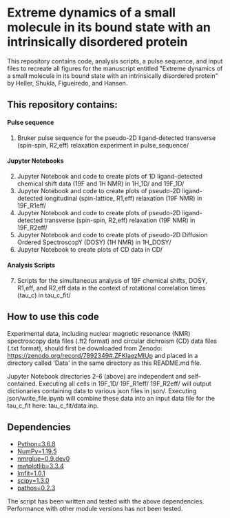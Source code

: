 # Extreme dynamics of a small molecule in its bound state with an intrinsically disordered protein

This repository contains code, analysis scripts, a pulse sequence, and input files to recreate all figures for the manuscript entitled "Extreme dynamics of a small molecule in its bound state with an intrinsically disordered protein" by Heller, Shukla, Figueiredo, and Hansen.

## This repository contains: 
#### Pulse sequence  
1. Bruker pulse sequence for the pseudo-2D ligand-detected transverse (spin-spin, R2,eff) relaxation experiment in pulse_sequence/

#### Jupyter Notebooks  
2. Jupyter Notebook and code to create plots of 1D ligand-detected chemical shift data (19F and 1H NMR) in 1H_1D/ and 19F_1D/
3. Jupyter Notebook and code to create plots of pseudo-2D ligand-detected longitudinal (spin-lattice, R1,eff) relaxation (19F NMR) in 19F_R1eff/
4. Jupyter Notebook and code to create plots of pseudo-2D ligand-detected transverse (spin-spin, R2,eff) relaxation (19F NMR) in 19F_R2eff/
5. Jupyter Notebook and code to create plots of pseudo-2D Diffusion Ordered SpectroscopY (DOSY) (1H NMR) in 1H_DOSY/
6. Jupyter Notebook to create plots of CD data in CD/

#### Analysis Scripts
7. Scripts for the simultaneous analysis of 19F chemical shifts, DOSY, R1,eff, and R2,eff data in the context of rotational correlation times (tau_c) in tau_c_fit/

## How to use this code

Experimental data, including nuclear magnetic resonance (NMR) spectroscopy data files (.ft2 format) and circular dichroism (CD) data files (.txt format), should first be downloaded from Zenodo: https://zenodo.org/record/7892349#.ZFKIaezMIUp and placed in a directory called 'Data' in the same directory as this README.md file.

Jupyter Notebook directories 2-6 (above) are independent and self-contained. Executing all cells in 19F_1D/ 19F_R1eff/ 19F_R2eff/ will output dictionaries containing data to various json files in json/. Executing json/write_file.ipynb will combine these data into an input data file for the tau_c_fit here: tau_c_fit/data.inp.

## Dependencies
  * [Python=3.6.8](https://www.python.org/downloads/)
  * [NumPy=1.19.5](https://numpy.org/install/)
  * [nmrglue=0.9.dev0](https://nmrglue.readthedocs.io/en/latest/install.html)
  * [matplotlib=3.3.4](https://matplotlib.org/stable/users/installing/index.html)  
  * [lmfit=1.0.1](https://lmfit.github.io/lmfit-py/installation.html)  
  * [scipy=1.3.0](https://scipy.org/install/)  
  * [pathos=0.2.3](https://pypi.org/project/pathos/)  

The script has been written and tested with the above dependencies. Performance with other module versions has not been tested.


